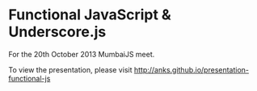 # Functional JavaScript & Underscore.js

For the 20th October 2013 MumbaiJS meet.

To view the presentation, please visit <http://anks.github.io/presentation-functional-js>

